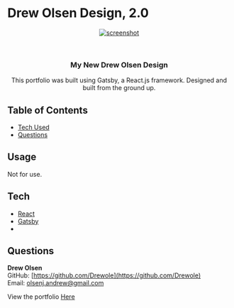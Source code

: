 # Drew Olsen Design, 2.0

<p align="center">
  <a href="#">
    <img src=".src/screenshot.png" alt="screenshot"/>
  </a>
</p>

<br />

<h3 align="center">My New Drew Olsen Design</h3>
<p align="center">This portfolio was built using Gatsby, a React.js framework. Designed and built from the ground up. </p>

## Table of Contents

- [Tech Used](#Tech)
- [Questions](#Questions)


## Usage

Not for use.


## Tech

- [React](https://reactjs.org/)
- [Gatsby](https://gatsbyjs.com)
- 


## Questions


<strong>Drew Olsen</strong> <br />
GitHub: [https://github.com/Drewole](https://github.com/Drewole)<br />
Email: [olsenj.andrew@gmail.com](olsenj.andrew@gmail.com)

View the portfolio [Here](https://drewolsen.design/)

<a href="#">
    
  </a>

